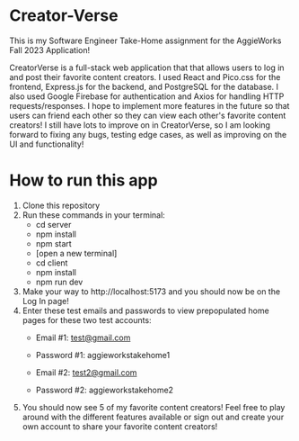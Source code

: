 # Creator-Verse

This is my Software Engineer Take-Home assignment for the AggieWorks Fall 2023 Application!

CreatorVerse is a full-stack web application that that allows users to log in and post their favorite content creators. I used React and Pico.css for the frontend, Express.js
for the backend, and PostgreSQL for the database. I also used Google Firebase for authentication and Axios for handling HTTP requests/responses. I hope to implement more features in the future so that users can friend each other so they can view each other's favorite content creators! I still have lots to improve on in CreatorVerse, so I am looking forward to fixing any bugs, testing edge cases, as well as improving on the UI and functionality!

# How to run this app

1. Clone this repository
2. Run these commands in your terminal:
   - cd server
   - npm install
   - npm start
   - [open a new terminal]
   - cd client
   - npm install
   - npm run dev
3. Make your way to http://localhost:5173 and you should now be on the Log In page!
4. Enter these test emails and passwords to view prepopulated home pages for these two test accounts:
   - Email #1: test@gmail.com
   - Password #1: aggieworkstakehome1
  
   - Email #2: test2@gmail.com
   - Password #2: aggieworkstakehome2
5. You should now see 5 of my favorite content creators! Feel free to play around with the different features available or sign out and create your own account to share your favorite content creators!
